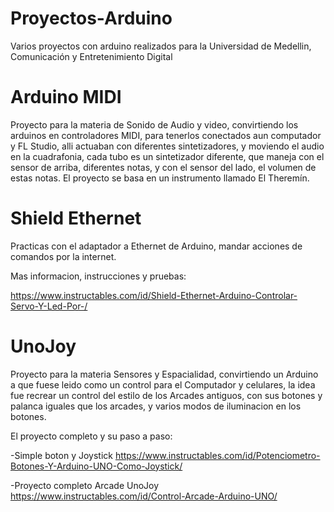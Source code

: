 # Proyectos-Arduino
Varios proyectos con arduino realizados para la Universidad de Medellin, Comunicación y Entretenimiento Digital



# Arduino MIDI
Proyecto para la materia de Sonido de Audio y video, convirtiendo los arduinos en controladores MIDI, para tenerlos conectados aun computador y FL Studio, alli actuaban con diferentes sintetizadores, y moviendo el audio en la cuadrafonia, cada tubo es un sintetizador diferente, que maneja con el sensor de arriba, diferentes notas, y con el sensor del lado, el volumen de estas notas.  El proyecto se basa en un instrumento llamado El Theremín.



# Shield Ethernet
Practicas con el adaptador a Ethernet de Arduino, mandar acciones de comandos por la internet.


Mas informacion, instrucciones y pruebas:

https://www.instructables.com/id/Shield-Ethernet-Arduino-Controlar-Servo-Y-Led-Por-/



# UnoJoy
Proyecto para la materia Sensores y Espacialidad, convirtiendo un Arduino a que fuese leido como un control para el Computador y celulares, la idea fue recrear un control del estilo de los Arcades antiguos, con sus botones y palanca iguales que los arcades, y varios modos de iluminacion en los botones.


El proyecto completo y su paso a paso:

-Simple boton y Joystick https://www.instructables.com/id/Potenciometro-Botones-Y-Arduino-UNO-Como-Joystick/

-Proyecto completo Arcade UnoJoy https://www.instructables.com/id/Control-Arcade-Arduino-UNO/
